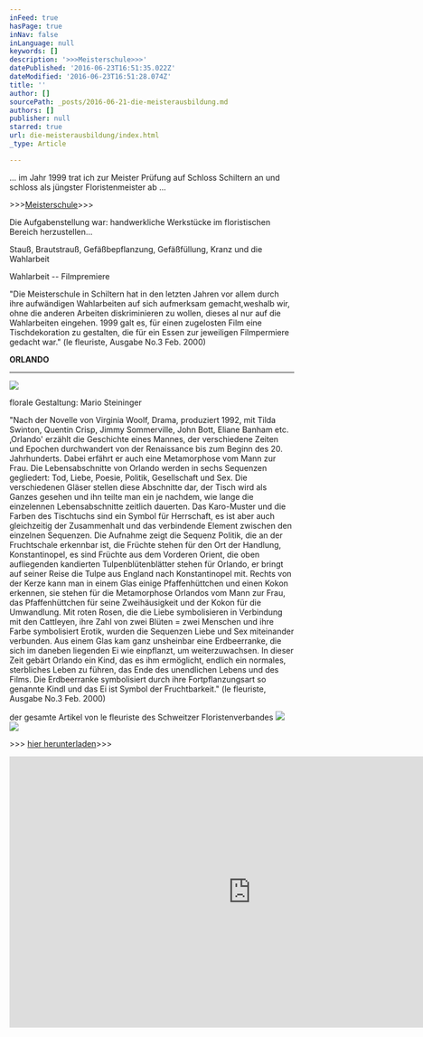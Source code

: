 ```yaml
---
inFeed: true
hasPage: true
inNav: false
inLanguage: null
keywords: []
description: '>>>Meisterschule>>>'
datePublished: '2016-06-23T16:51:35.022Z'
dateModified: '2016-06-23T16:51:28.074Z'
title: ''
author: []
sourcePath: _posts/2016-06-21-die-meisterausbildung.md
authors: []
publisher: null
starred: true
url: die-meisterausbildung/index.html
_type: Article

---
```

... im Jahr 1999 trat ich zur Meister Prüfung auf Schloss Schiltern an und schloss als jüngster Floristenmeister ab ...

\>\>\>[Meisterschule][0]\>\>\>

Die Aufgabenstellung war: handwerkliche Werkstücke im floristischen Bereich herzustellen...

Stauß, Brautstrauß, Gefäßbepflanzung, Gefäßfüllung, Kranz und die Wahlarbeit

Wahlarbeit -- Filmpremiere

"Die Meisterschule in Schiltern hat in den letzten Jahren vor allem durch ihre aufwändigen Wahlarbeiten auf sich aufmerksam gemacht,weshalb wir, ohne die anderen Arbeiten diskriminieren zu wollen, dieses al nur auf die Wahlarbeiten eingehen. 1999 galt es, für einen zugelosten Film eine Tischdekoration zu gestalten, die für ein Essen zur jeweiligen Filmpermiere gedacht war." (le fleuriste, Ausgabe No.3 Feb. 2000)

**ORLANDO**

****
![](https://the-grid-user-content.s3-us-west-2.amazonaws.com/22984ad9-39ff-43f1-962d-28049a60887f.jpg)

florale Gestaltung: Mario Steininger

"Nach der Novelle von Virginia Woolf, Drama, produziert 1992, mit Tilda Swinton, Quentin Crisp, Jimmy Sommerville, John Bott, Eliane Banham etc. ‚Orlando' erzählt die Geschichte eines Mannes, der verschiedene Zeiten und Epochen durchwandert von der Renaissance bis zum Beginn des 20\. Jahrhunderts. Dabei erfährt er auch eine Metamorphose vom Mann zur Frau. Die Lebensabschnitte von Orlando werden in sechs Sequenzen gegliedert: Tod, Liebe, Poesie, Politik, Gesellschaft und Sex. Die verschiedenen Gläser stellen diese Abschnitte dar, der Tisch wird als Ganzes gesehen und ihn teilte man ein je nachdem, wie lange die einzelennen Lebensabschnitte zeitlich dauerten. Das Karo-Muster und die Farben des Tischtuchs sind ein Symbol für Herrschaft, es ist aber auch gleichzeitig der Zusammenhalt und das verbindende Element zwischen den einzelnen Sequenzen. Die Aufnahme zeigt die Sequenz Politik, die an der Fruchtschale erkennbar ist, die Früchte stehen für den Ort der Handlung, Konstantinopel, es sind Früchte aus dem Vorderen Orient, die oben aufliegenden kandierten Tulpenblütenblätter stehen für Orlando, er bringt auf seiner Reise die Tulpe aus England nach Konstantinopel mit. Rechts von der Kerze kann man in einem Glas einige Pfaffenhüttchen und einen Kokon erkennen, sie stehen für die Metamorphose Orlandos vom Mann zur Frau, das Pfaffenhüttchen für seine Zweihäusigkeit und der Kokon für die Umwandlung. Mit roten Rosen, die die Liebe symbolisieren in Verbindung mit den Cattleyen, ihre Zahl von zwei Blüten = zwei Menschen und ihre Farbe symbolisiert Erotik, wurden die Sequenzen Liebe und Sex miteinander verbunden. Aus einem Glas kam ganz unsheinbar eine Erdbeerranke, die sich im daneben liegenden Ei wie einpflanzt, um weiterzuwachsen. In dieser Zeit gebärt Orlando ein Kind, das es ihm ermöglicht, endlich ein normales, sterbliches Leben zu führen, das Ende des unendlichen Lebens und des Films. Die Erdbeerranke symbolisiert durch ihre Fortpflanzungsart so genannte Kindl und das Ei ist Symbol der Fruchtbarkeit." (le fleuriste, Ausgabe No.3 Feb. 2000)

der gesamte Artikel von le fleuriste des Schweitzer Floristenverbandes ![](https://the-grid-user-content.s3-us-west-2.amazonaws.com/aff50408-ee3a-483e-97ba-22a6ac0c6034.jpg)
![](https://the-grid-user-content.s3-us-west-2.amazonaws.com/3b104ede-af51-4774-9a7d-8979042ec662.jpg)

[][0][][1]

\>\>\> [hier herunterladen][2]\>\>\>

<iframe width="854" height="480" src="https://www.youtube.com/embed/zPJIxW8mSu4" frameborder="0" allowfullscreen="" style=""></iframe>



[0]: http://www.naturgestaltung.com/blatt_frameset.htm
[1]: http://dl.dropbox.com/u/3739099/Wordpress/Filmpremiere.pdf
[2]: https://dl.dropboxusercontent.com/u/3739099/Wordpress/Filmpremiere.pdf